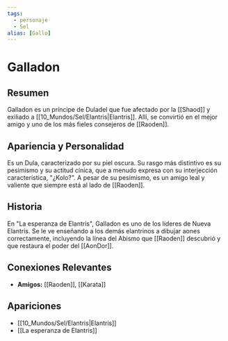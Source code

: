 ```yaml
---
tags:
  - personaje
  - Sel
alias: [Gallo]
---
```


# Galladon

## Resumen
Galladon es un príncipe de Duladel que fue afectado por la [[Shaod]] y exiliado a [[10_Mundos/Sel/Elantris|Elantris]]. Allí, se convirtió en el mejor amigo y uno de los más fieles consejeros de [[Raoden]].

## Apariencia y Personalidad
Es un Dula, caracterizado por su piel oscura. Su rasgo más distintivo es su pesimismo y su actitud cínica, que a menudo expresa con su interjección característica, "¿Kolo?". A pesar de su pesimismo, es un amigo leal y valiente que siempre está al lado de [[Raoden]].

## Historia
En "La esperanza de Elantris", Galladon es uno de los líderes de Nueva Elantris. Se le ve enseñando a los demás elantrinos a dibujar aones correctamente, incluyendo la línea del Abismo que [[Raoden]] descubrió y que restaura el poder del [[AonDor]].

## Conexiones Relevantes
* **Amigos:** [[Raoden]], [[Karata]]

## Apariciones
* [[10_Mundos/Sel/Elantris|Elantris]]
* [[La esperanza de Elantris]]

